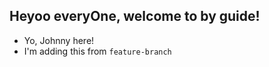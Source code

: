 ## Heyoo everyOne, welcome to by guide!

- Yo, Johnny here!
- I'm adding this from `feature-branch`
